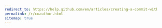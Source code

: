 ```yaml
---
redirect_to: https://help.github.com/en/articles/creating-a-commit-with-multiple-authors
permalink: /r/coauthor.html
sitemap: true
---
```


